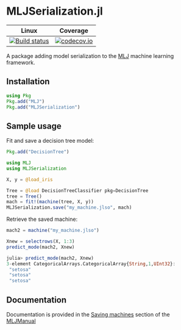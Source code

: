 # MLJSerialization.jl 

| Linux | Coverage |
| :-----------: | :------: |
| [![Build status](https://github.com/JuliaAI/MLJSerialization.jl/workflows/CI/badge.svg)](https://github.com/JuliaAI/MLJSerialization.jl/actions)| [![codecov.io](http://codecov.io/github/JuliaAI/MLJSerialization.jl/coverage.svg?branch=master)](http://codecov.io/github/JuliaAI/MLJSerialization.jl?branch=master) |

A package adding model serialization to the
[MLJ](https://alan-turing-institute.github.io/MLJ.jl/dev/) machine
learning framework.


## Installation

```julia
using Pkg
Pkg.add("MLJ")
Pkg.add("MLJSerialization")
```

## Sample usage

Fit and save a decision tree model:

```julia
Pkg.add("DecisionTree")

using MLJ
using MLJSerialization

X, y = @load_iris

Tree = @load DecisionTreeClassifier pkg=DecisionTree
tree = Tree()
mach = fit!(machine(tree, X, y))
MLJSerialization.save("my_machine.jlso", mach)
```

Retrieve the saved machine:

```julia
mach2 = machine("my_machine.jlso")

Xnew = selectrows(X, 1:3)
predict_mode(mach2, Xnew)

julia> predict_mode(mach2, Xnew)
3-element CategoricalArrays.CategoricalArray{String,1,UInt32}:
 "setosa"
 "setosa"
 "setosa"
```

## Documentation

Documentation is provided in the [Saving
machines](https://alan-turing-institute.github.io/MLJ.jl/dev/machines/#Saving-machines-1)
section of the
[MLJManual](https://alan-turing-institute.github.io/MLJ.jl/dev/)


